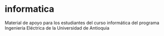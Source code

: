 # informatica
Material de apoyo para los estudiantes del curso informática del programa Ingeniería Eléctrica de la Universidad de Antioquia
